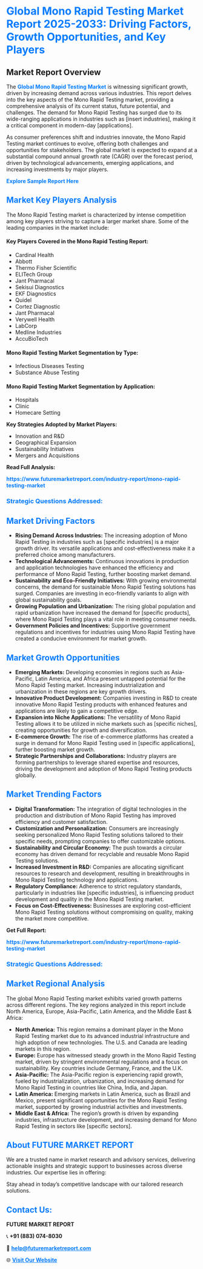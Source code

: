 <h1 style="color: #007BFF;">Global Mono Rapid Testing Market Report 2025-2033: Driving Factors, Growth Opportunities, and Key Players</h1>

<section id="overview">
<h2>Market Report Overview</h2>
<p>The <a href="https://www.futuremarketreport.com/industry-report/mono-rapid-testing-market" style="color: #007BFF; text-decoration: none;"><strong>Global Mono Rapid Testing Market</strong></a> is witnessing significant growth, driven by increasing demand across various industries. This report delves into the key aspects of the Mono Rapid Testing market, providing a comprehensive analysis of its current status, future potential, and challenges. The demand for Mono Rapid Testing has surged due to its wide-ranging applications in industries such as [insert industries], making it a critical component in modern-day [applications].</p>
<p>As consumer preferences shift and industries innovate, the Mono Rapid Testing market continues to evolve, offering both challenges and opportunities for stakeholders. The global market is expected to expand at a substantial compound annual growth rate (CAGR) over the forecast period, driven by technological advancements, emerging applications, and increasing investments by major players.</p>
</section>

<section id="overview">
<p><a href="https://www.futuremarketreport.com/request-sample/reportId=77511" style="color: #007BFF; text-decoration: none;"><strong>Explore Sample Report Here</strong></a></p>
</section>

<section id="key-players">
<h2 style="color: #007BFF;">Market Key Players Analysis</h2>
<p>The Mono Rapid Testing market is characterized by intense competition among key players striving to capture a larger market share. Some of the leading companies in the market include:</p>
<h4>Key Players Covered in the Mono Rapid Testing Report:</h4>
<ul><li>Cardinal Health</li><li>Abbott</li><li>Thermo Fisher Scientific</li><li>ELITech Group</li><li>Jant Pharmacal</li><li>Sekisui Diagnostics</li><li>EKF Diagnostics</li><li>Quidel</li><li>Cortez Diagnostic</li><li>Jant Pharmacal</li><li>Verywell Health</li><li>LabCorp</li><li>Medline Industries</li><li>AccuBioTech</li></ul>
<h4>Mono Rapid Testing Market Segmentation by Type:</h4>
<ul><li>Infectious Diseases Testing</li><li>Substance Abuse Testing</li></ul>

<h4>Mono Rapid Testing Market Segmentation by Application:</h4>
<ul><li>Hospitals</li><li>Clinic</li><li>Homecare Setting</li></ul>
<p><strong>Key Strategies Adopted by Market Players:</strong></p>
<ul>
<li>Innovation and R&D</li>
<li>Geographical Expansion</li>
<li>Sustainability Initiatives</li>
<li>Mergers and Acquisitions</li>
</ul>
</section>

<section>
<p><strong>Read Full Analysis: </strong></p><a href="https://www.futuremarketreport.com/industry-report/mono-rapid-testing-market" style="color: #007BFF; text-decoration: none;"><strong>https://www.futuremarketreport.com/industry-report/mono-rapid-testing-market</strong></a>
<h3 style="color: #007BFF;">Strategic Questions Addressed:</h3>
</section>

<section id="driving-factors">
<h2 style="color: #007BFF;">Market Driving Factors</h2>
<ul>
<li><strong>Rising Demand Across Industries:</strong> The increasing adoption of Mono Rapid Testing in industries such as [specific industries] is a major growth driver. Its versatile applications and cost-effectiveness make it a preferred choice among manufacturers.</li>
<li><strong>Technological Advancements:</strong> Continuous innovations in production and application technologies have enhanced the efficiency and performance of Mono Rapid Testing, further boosting market demand.</li>
<li><strong>Sustainability and Eco-Friendly Initiatives:</strong> With growing environmental concerns, the demand for sustainable Mono Rapid Testing solutions has surged. Companies are investing in eco-friendly variants to align with global sustainability goals.</li>
<li><strong>Growing Population and Urbanization:</strong> The rising global population and rapid urbanization have increased the demand for [specific products], where Mono Rapid Testing plays a vital role in meeting consumer needs.</li>
<li><strong>Government Policies and Incentives:</strong> Supportive government regulations and incentives for industries using Mono Rapid Testing have created a conducive environment for market growth.</li>
</ul>
</section>

<section id="growth-opportunities">
<h2 style="color: #007BFF;">Market Growth Opportunities</h2>
<ul>
<li><strong>Emerging Markets:</strong> Developing economies in regions such as Asia-Pacific, Latin America, and Africa present untapped potential for the Mono Rapid Testing market. Increasing industrialization and urbanization in these regions are key growth drivers.</li>
<li><strong>Innovative Product Development:</strong> Companies investing in R&D to create innovative Mono Rapid Testing products with enhanced features and applications are likely to gain a competitive edge.</li>
<li><strong>Expansion into Niche Applications:</strong> The versatility of Mono Rapid Testing allows it to be utilized in niche markets such as [specific niches], creating opportunities for growth and diversification.</li>
<li><strong>E-commerce Growth:</strong> The rise of e-commerce platforms has created a surge in demand for Mono Rapid Testing used in [specific applications], further boosting market growth.</li>
<li><strong>Strategic Partnerships and Collaborations:</strong> Industry players are forming partnerships to leverage shared expertise and resources, driving the development and adoption of Mono Rapid Testing products globally.</li>
</ul>
</section>

<section id="trending-factors">
<h2 style="color: #007BFF;">Market Trending Factors</h2>
<ul>
<li><strong>Digital Transformation:</strong> The integration of digital technologies in the production and distribution of Mono Rapid Testing has improved efficiency and customer satisfaction.</li>
<li><strong>Customization and Personalization:</strong> Consumers are increasingly seeking personalized Mono Rapid Testing solutions tailored to their specific needs, prompting companies to offer customizable options.</li>
<li><strong>Sustainability and Circular Economy:</strong> The push towards a circular economy has driven demand for recyclable and reusable Mono Rapid Testing solutions.</li>
<li><strong>Increased Investment in R&D:</strong> Companies are allocating significant resources to research and development, resulting in breakthroughs in Mono Rapid Testing technology and applications.</li>
<li><strong>Regulatory Compliance:</strong> Adherence to strict regulatory standards, particularly in industries like [specific industries], is influencing product development and quality in the Mono Rapid Testing market.</li>
<li><strong>Focus on Cost-Effectiveness:</strong> Businesses are exploring cost-efficient Mono Rapid Testing solutions without compromising on quality, making the market more competitive.</li>
</ul>
</section>

<section>
<p><strong>Get Full Report: </strong></p><a href="https://www.futuremarketreport.com/industry-report/mono-rapid-testing-market" style="color: #007BFF; text-decoration: none;"><strong>https://www.futuremarketreport.com/industry-report/mono-rapid-testing-market</strong></a>
<h3 style="color: #007BFF;">Strategic Questions Addressed:</h3>
</section>


<section id="regional-analysis">
<h2 style="color: #007BFF;">Market Regional Analysis</h2>
<p>The global Mono Rapid Testing market exhibits varied growth patterns across different regions. The key regions analyzed in this report include North America, Europe, Asia-Pacific, Latin America, and the Middle East & Africa:</p>
<ul>
<li><strong>North America:</strong> This region remains a dominant player in the Mono Rapid Testing market due to its advanced industrial infrastructure and high adoption of new technologies. The U.S. and Canada are leading markets in this region.</li>
<li><strong>Europe:</strong> Europe has witnessed steady growth in the Mono Rapid Testing market, driven by stringent environmental regulations and a focus on sustainability. Key countries include Germany, France, and the U.K.</li>
<li><strong>Asia-Pacific:</strong> The Asia-Pacific region is experiencing rapid growth, fueled by industrialization, urbanization, and increasing demand for Mono Rapid Testing in countries like China, India, and Japan.</li>
<li><strong>Latin America:</strong> Emerging markets in Latin America, such as Brazil and Mexico, present significant opportunities for the Mono Rapid Testing market, supported by growing industrial activities and investments.</li>
<li><strong>Middle East & Africa:</strong> The region’s growth is driven by expanding industries, infrastructure development, and increasing demand for Mono Rapid Testing in sectors like [specific sectors].</li>
</ul>
</section>

<footer>
<h2 style="color: #007BFF;">About FUTURE MARKET REPORT</h2>
<p>We are a trusted name in market research and advisory services, delivering actionable insights and strategic support to businesses across diverse industries. Our expertise lies in offering:</p>

<p>Stay ahead in today’s competitive landscape with our tailored research solutions.</p>

<h2 style="color: #007BFF;">Contact Us:</h2>
<p><strong>FUTURE MARKET REPORT</strong></p>
<p>📞 <strong>+91 (883) 074-8030</strong></p>
<p>📧 <strong><a href="mailto:help@futuremarketreport.com" style="color: #007BFF;">help@futuremarketreport.com</a></strong></p>
<p>🌐 <strong><a href="https://www.futuremarketreport.com/" style="color: #007BFF;">Visit Our Website</a></strong></p>
</footer>